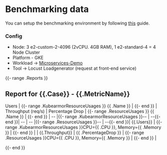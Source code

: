 # Benchmarking data
You can setup the benchmarking environment by following [this](https://github.com/kubearmor/KubeArmor/wiki/Kubearmor-Performance-Benchmarking-Guide) guide.
### Config 
- Node: 3 e2-custom-2-4096 (2vCPU. 4GB RAM), 1 e2-standard-4  = 4 Node Cluster
- Platform - GKE
- Workload -> [Microservices-Demo](https://github.com/GoogleCloudPlatform/microservices-demo)
- Tool -> Locust Loadgenerator (request at front-end service)

{{- range .Reports }}

## Report for {{.Case}} - {{.MetricName}}

Users | {{- range .KubearmorResourceUsages }} {{ .Name }}  | {{- end }} | Throughput (req/s) | Percentage Drop | {{- range .ResourceUsages }} {{ .Name }}  | {{- end }} |
--  |{{- range .KubearmorResourceUsages }}--  |  --{{- end }}|  --  |  --  |{{- range .ResourceUsages }}--  |  --{{- end }}|
 {{.Users}} | {{- range .KubearmorResourceUsages }}CPU={{ .CPU }}, Memory={{ .Memory }} | {{- end }} | | {{.Throughput}} | {{ .PercentageDrop }} | {{- range .ResourceUsages }}CPU={{ .CPU }}, Memory={{ .Memory }} | {{- end }} |

{{- end }}